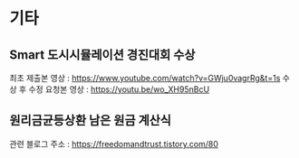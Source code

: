 # 기타

## Smart 도시시뮬레이션 경진대회 수상
최초 제출본 영상 : https://www.youtube.com/watch?v=GWju0vagrRg&t=1s
수상 후 수정 요청본 영상 : https://youtu.be/wo_XH95nBcU

## 원리금균등상환 남은 원금 계산식
관련 블로그 주소 : https://freedomandtrust.tistory.com/80